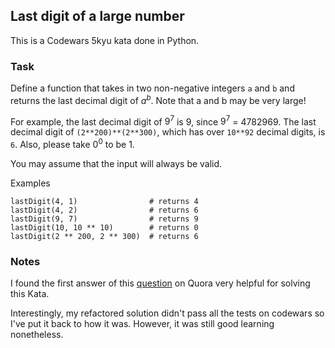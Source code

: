 ## Last digit of a large number

This is a Codewars 5kyu kata done in Python.

### Task

Define a function that takes in two non-negative integers `a` and `b` and returns the last decimal digit of $a^b$. Note that a and b may be very large!

For example, the last decimal digit of $9^7$ is 9, since $9^7$ = 4782969. The last decimal digit of `(2**200)**(2**300)`, which has over `10**92` decimal digits, is `6`. Also, please take $0^0$ to be 1.

You may assume that the input will always be valid.

Examples
```
lastDigit(4, 1)                # returns 4
lastDigit(4, 2)                # returns 6
lastDigit(9, 7)                # returns 9
lastDigit(10, 10 ** 10)        # returns 0
lastDigit(2 ** 200, 2 ** 300)  # returns 6
```

### Notes

I found the first answer of this [question](https://www.quora.com/How-do-you-calculate-the-2-last-digits-of-a-number-of-the-form-a-b-where-both-numbers-are-very-large) on Quora very helpful for solving this Kata.

Interestingly, my refactored solution didn't pass all the tests on codewars so I've put it back to how it was. However, it was still good learning nonetheless.
